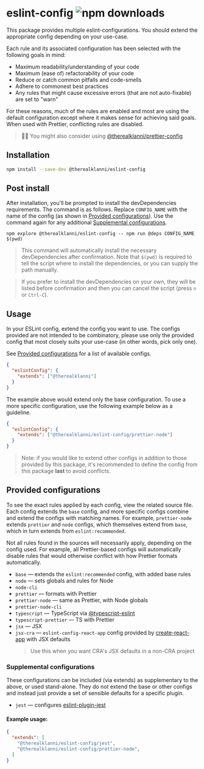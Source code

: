 # eslint-config ![npm downloads](https://img.shields.io/npm/dt/@therealklanni/eslint-config?logo=npm)

This package provides multiple eslint-configurations. You should extend the appropriate config
depending on your use-case.

Each rule and its associated configuration has been selected with the following goals in mind:

- Maximum readability/understanding of your code
- Maximum (ease of) refactorability of your code
- Reduce or catch common pitfalls and code-smells
- Adhere to commonest best practices
- Any rules that might cause excessive errors (that are not auto-fixable) are set to "warn"

For these reasons, much of the rules are enabled and most are using the default configuration
except where it makes sense for achieving said goals. When used with Prettier, conflicting rules
are disabled.

> 💁‍♂️ You might also consider using
> [@therealklanni/prettier-config](https://github.com/therealklanni/prettier-config)

## Installation

```sh
npm install --save-dev @therealklanni/eslint-config
```

## Post install

After installation, you'll be prompted to install the devDependencies requirements. The command is
as follows. Replace `CONFIG_NAME` with the name of the config (as shown in [Provided
configurations](#provided-configurations)). Use the command again for any additional [Supplemental
configurations](#supplemental-configurations).

```
npm explore @therealklanni/eslint-config -- npm run @deps CONFIG_NAME $(pwd)
```

> This command will automatically install the necessary devDependencies after confirmation. Note
> that `$(pwd)` is required to tell the script where to install the dependencies, or you can supply
> the path manually.

> If you prefer to install the devDependencies on your own, they will be listed before confirmation
> and then you can cancel the script (press `n` or `Ctrl-C`).

## Usage

In your ESLint config, extend the config you want to use. The configs provided are not intended to
be combinatory, please use only the provided config that most closely suits your use-case (in other
words, pick only one).

See [Provided configurations](#provided-configurations) for a list of available configs.

```json
{
  "eslintConfig": {
    "extends": ["@therealklanni"]
  }
}
```

The example above would extend only the base configuration. To use a more specific configuration,
use the following example below as a guideline.

```json
{
  "eslintConfig": {
    "extends": ["@therealklanni/eslint-config/prettier-node"]
  }
}
```

> Note: if you would like to extend other configs in addition to those provided by this package,
> it's recommended to define the config from this package **last** to avoid conflicts.

## Provided configurations

To see the exact rules applied by each config, view the related source file. Each config extends
the `base` config, and more specific configs combine and extend the configs with matching names.
For example, `prettier-node` extends `prettier` and `node` configs, which themselves extend from
`base`, which in turn extends from `eslint:recommended`.

Not all rules found in the sources will necessarily apply, depending on the config used. For
example, all Prettier-based configs will automatically disable rules that would otherwise conflict
with how Prettier formats automatically.

- `base` — extends the `eslint:recommended` config, with added base rules
- `node` — sets globals and rules for Node
- `node-cli`
- `prettier` — formats with Prettier
- `prettier-node` — same as Prettier, with Node globals
- `prettier-node-cli`
- `typescript` — TypeScript via
  [@typescript-eslint](https://github.com/typescript-eslint/typescript-eslint)
- `typescript-prettier` — TS with Prettier
- `jsx` — JSX
- `jsx-cra` — `eslint-config-react-app` config provided by
  [create-react-app](https://github.com/facebook/create-react-app) with JSX defaults
  > Use this when you want CRA's JSX defaults in a non-CRA project

### Supplemental configurations

These configurations can be included (via extends) as supplementary to the above, or used
stand-alone. They do not extend the base or other configs and instead just provide a set of
sensible defaults for a specific plugin.

- `jest` — configures [eslint-plugin-jest](https://github.com/jest-community/eslint-plugin-jest)

#### Example usage:

```json
{
  "extends": [
    "@therealklanni/eslint-config/jest",
    "@therealklanni/eslint-config/prettier-node",
  ]
}
```
